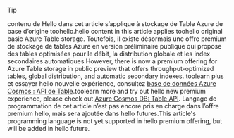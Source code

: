 > [!TIP]
> <span data-ttu-id="5a9d7-101">contenu de Hello dans cet article s’applique à stockage de Table Azure de base d’origine toohello.</span><span class="sxs-lookup"><span data-stu-id="5a9d7-101">hello content in this article applies toohello original basic Azure Table storage.</span></span> <span data-ttu-id="5a9d7-102">Toutefois, il existe désormais une offre premium de stockage de tables Azure en version préliminaire publique qui propose des tables optimisées pour le débit, la distribution globale et les index secondaires automatiques.</span><span class="sxs-lookup"><span data-stu-id="5a9d7-102">However, there is now a premium offering for Azure Table storage in public preview that offers throughput-optimized tables, global distribution, and automatic secondary indexes.</span></span> <span data-ttu-id="5a9d7-103">toolearn plus et essayer hello nouvelle expérience, consultez [base de données Azure Cosmos : API de Table](https://aka.ms/premiumtables).</span><span class="sxs-lookup"><span data-stu-id="5a9d7-103">toolearn more and try out hello new premium experience, please check out [Azure Cosmos DB: Table API](https://aka.ms/premiumtables).</span></span> <span data-ttu-id="5a9d7-104">Langage de programmation de cet article n’est pas encore pris en charge dans l’offre premium hello, mais sera ajoutée dans hello futures.</span><span class="sxs-lookup"><span data-stu-id="5a9d7-104">This article's programming language is not yet supported in hello premium offering, but will be added in hello future.</span></span>
>
